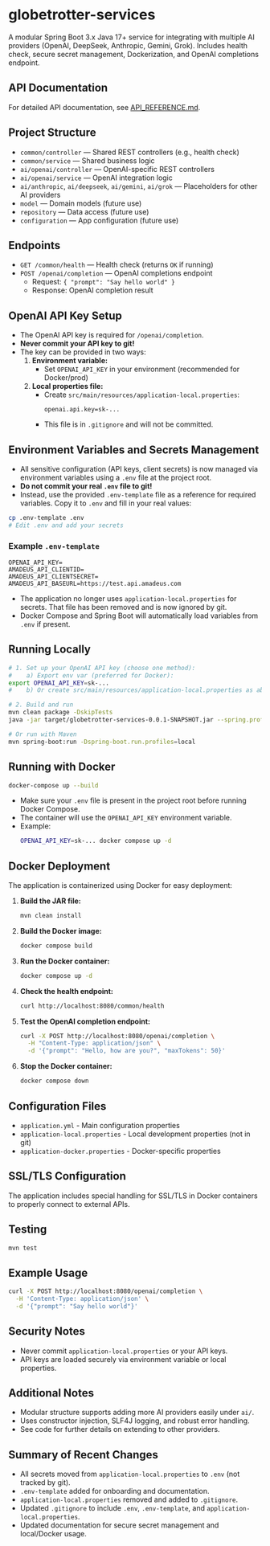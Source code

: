 # globetrotter-services

A modular Spring Boot 3.x Java 17+ service for integrating with multiple AI providers (OpenAI, DeepSeek, Anthropic, Gemini, Grok). Includes health check, secure secret management, Dockerization, and OpenAI completions endpoint.

## API Documentation

For detailed API documentation, see [API_REFERENCE.md](API_REFERENCE.md).

## Project Structure
- `common/controller` — Shared REST controllers (e.g., health check)
- `common/service` — Shared business logic
- `ai/openai/controller` — OpenAI-specific REST controllers
- `ai/openai/service` — OpenAI integration logic
- `ai/anthropic`, `ai/deepseek`, `ai/gemini`, `ai/grok` — Placeholders for other AI providers
- `model` — Domain models (future use)
- `repository` — Data access (future use)
- `configuration` — App configuration (future use)

## Endpoints
- `GET /common/health` — Health check (returns `OK` if running)
- `POST /openai/completion` — OpenAI completions endpoint
  - Request: `{ "prompt": "Say hello world" }`
  - Response: OpenAI completion result

## OpenAI API Key Setup
- The OpenAI API key is required for `/openai/completion`.
- **Never commit your API key to git!**
- The key can be provided in two ways:
  1. **Environment variable:**
     - Set `OPENAI_API_KEY` in your environment (recommended for Docker/prod)
  2. **Local properties file:**
     - Create `src/main/resources/application-local.properties`:
       ```properties
       openai.api.key=sk-...
       ```
     - This file is in `.gitignore` and will not be committed.

## Environment Variables and Secrets Management

- All sensitive configuration (API keys, client secrets) is now managed via environment variables using a `.env` file at the project root.
- **Do not commit your real `.env` file to git!**
- Instead, use the provided `.env-template` file as a reference for required variables. Copy it to `.env` and fill in your real values:

```sh
cp .env-template .env
# Edit .env and add your secrets
```

### Example `.env-template`
```
OPENAI_API_KEY=
AMADEUS_API_CLIENTID=
AMADEUS_API_CLIENTSECRET=
AMADEUS_API_BASEURL=https://test.api.amadeus.com
```

- The application no longer uses `application-local.properties` for secrets. That file has been removed and is now ignored by git.
- Docker Compose and Spring Boot will automatically load variables from `.env` if present.

## Running Locally
```sh
# 1. Set up your OpenAI API key (choose one method):
#    a) Export env var (preferred for Docker):
export OPENAI_API_KEY=sk-...
#    b) Or create src/main/resources/application-local.properties as above

# 2. Build and run
mvn clean package -DskipTests
java -jar target/globetrotter-services-0.0.1-SNAPSHOT.jar --spring.profiles.active=local

# Or run with Maven
mvn spring-boot:run -Dspring-boot.run.profiles=local
```

## Running with Docker
```sh
docker-compose up --build
```
- Make sure your `.env` file is present in the project root before running Docker Compose.
- The container will use the `OPENAI_API_KEY` environment variable.
- Example:
  ```sh
  OPENAI_API_KEY=sk-... docker compose up -d
  ```

## Docker Deployment
The application is containerized using Docker for easy deployment:

1. **Build the JAR file:**
   ```bash
   mvn clean install
   ```

2. **Build the Docker image:**
   ```bash
   docker compose build
   ```

3. **Run the Docker container:**
   ```bash
   docker compose up -d
   ```

4. **Check the health endpoint:**
   ```bash
   curl http://localhost:8080/common/health
   ```

5. **Test the OpenAI completion endpoint:**
   ```bash
   curl -X POST http://localhost:8080/openai/completion \
     -H "Content-Type: application/json" \
     -d '{"prompt": "Hello, how are you?", "maxTokens": 50}'
   ```

6. **Stop the Docker container:**
   ```bash
   docker compose down
   ```

## Configuration Files
- `application.yml` - Main configuration properties
- `application-local.properties` - Local development properties (not in git)
- `application-docker.properties` - Docker-specific properties

## SSL/TLS Configuration
The application includes special handling for SSL/TLS in Docker containers to properly connect to external APIs.

## Testing
```sh
mvn test
```

## Example Usage
```sh
curl -X POST http://localhost:8080/openai/completion \
  -H 'Content-Type: application/json' \
  -d '{"prompt": "Say hello world"}'
```

## Security Notes
- Never commit `application-local.properties` or your API keys.
- API keys are loaded securely via environment variable or local properties.

## Additional Notes
- Modular structure supports adding more AI providers easily under `ai/`.
- Uses constructor injection, SLF4J logging, and robust error handling.
- See code for further details on extending to other providers.

## Summary of Recent Changes
- All secrets moved from `application-local.properties` to `.env` (not tracked by git).
- `.env-template` added for onboarding and documentation.
- `application-local.properties` removed and added to `.gitignore`.
- Updated `.gitignore` to include `.env`, `.env-template`, and `application-local.properties`.
- Updated documentation for secure secret management and local/Docker usage.
